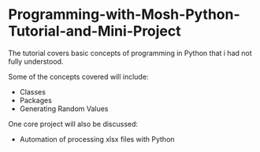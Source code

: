 # Programming-with-Mosh-Python-Tutorial-and-Mini-Project
 
 The tutorial covers basic concepts of programming in Python that i had not fully understood. 
 
 Some of the concepts covered will include:  
 - Classes
 - Packages
 -  Generating Random Values

  One core project will also be discussed:
  - Automation of processing xlsx files with Python

